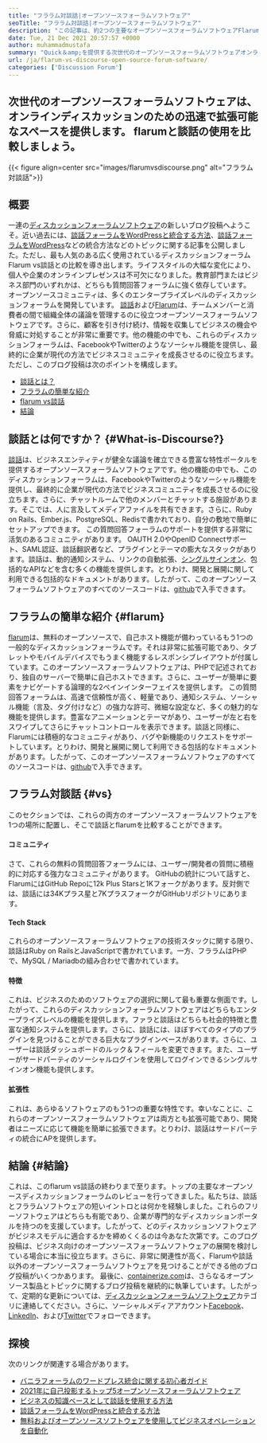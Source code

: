 ```yaml
---
title: "フララム対談話|オープンソースフォーラムソフトウェア" 
seoTitle: "フララム対談話|オープンソースフォーラムソフトウェア" 
description: "この記事は、約2つの主要なオープンソースフォーラムソフトウェアFlarum vs談話です。どちらのソフトウェアも自己ホストされており、ディスカッションのために最新のフォーラム機能を提供しています。" 
date: Tue, 21 Dec 2021 20:57:57 +0000
author: muhammadmustafa
summary: "Quick＆amp;を提供する次世代のオープンソースフォーラムソフトウェアオンラインディスカッションのための拡張可能なスペース。 flarumと談話の使用を比較しましょう。" 
url: /ja/flarum-vs-discourse-open-source-forum-software/
categories: ['Discussion Forum']
---
```


## 次世代のオープンソースフォーラムソフトウェアは、オンラインディスカッションのための迅速で拡張可能なスペースを提供します。 flarumと談話の使用を比較しましょう。

{{< figure align=center src="images/flarumvsdiscourse.png" alt="フララム対談話">}}


## 概要
一連の[ディスカッションフォーラムソフトウェア][1]の新しいブログ投稿へようこそ。近い過去には、[談話フォーラムをWordPressと統合する方法][2]、[談話フォーラムをWordPress][2]などの統合方法などのトピックに関する記事を公開しました。ただし、最も人気のある広く使用されているディスカッションフォーラムFlarum vs談話との比較を導き出します。ライフスタイルの大幅な変化により、個人や企業のオンラインプレゼンスは不可欠になりました。教育部門またはビジネス部門のいずれかは、どちらも質問回答フォーラムに強く依存しています。
オープンソースコミュニティは、多くのエンタープライズレベルのディスカッションフォーラムを開発しています。 [談話][3]および[Flarum][4]は、チームメンバーと消費者の間で組織全体の議論を管理するのに役立つオープンソースフォーラムソフトウェアです。さらに、顧客を引き付け続け、情報を収集してビジネスの機会や脅威に対処することが非常に重要です。他の機能の中でも、これらのディスカッションフォーラムは、FacebookやTwitterのようなソーシャル機能を提供し、最終的に企業が現代の方法でビジネスコミュニティを成長させるのに役立ちます。ただし、このブログ投稿は次のポイントを構成します。
  * [談話とは？][5]
  * [フララムの簡単な紹介][6]
  * [flarum vs談話][7]
  * [結論][8]

## 談話とは何ですか？ {#What-is-Discourse?}

[談話][3]は、ビジネスエンティティが健全な議論を確立できる豊富な特性ポータルを提供するオープンソースフォーラムソフトウェアです。他の機能の中でも、このディスカッションフォーラムは、FacebookやTwitterのようなソーシャル機能を提供し、最終的に企業が現代の方法でビジネスコミュニティを成長させるのに役立ちます。さらに、チャットルームで他のメンバーとチャットする施設があります。そこでは、人に言及してメディアファイルを共有できます。さらに、Ruby on Rails、Ember.js、PostgreSQL、Redisで書かれており、自分の敷地で簡単にセットアップできます。
この質問回答フォーラムのサポートを提供する非常に活気のあるコミュニティがあります。 OAUTH 2.0やOpenID Connectサポート、SAML認証、談話翻訳者など、プラグインとテーマの膨大なスタックがあります。談話は、動的通知システム、リンクの自動拡張、[シングルサインオン][9]、包括的なAPIなどを含む多くの機能を提供します。とりわけ、開発と展開に関して利用できる包括的なドキュメントがあります。したがって、このオープンソースフォーラムソフトウェアのすべてのソースコードは、[github][10]で入手できます。

## フララムの簡単な紹介 {#flarum}

[flarum][4]は、無料のオープンソースで、自己ホスト機能が備わっているもう1つの一般的なディスカッションフォーラムです。それは非常に拡張可能であり、タブレットやモバイルデバイスでもうまく機能するレスポンシブレイアウトが付属しています。このオープンソースフォーラムソフトウェアは、PHPで記述されており、独自のサーバーで簡単に自己ホストできます。さらに、ユーザーが簡単に要素をナビゲートする論理的な2ペインインターフェイスを提供します。
この質問回答フォーラムは、高速で信頼性が高く、軽量であり、通知システム、ソーシャル機能（言及、タグ付けなど）の強力な許可、微細な設定など、多くの魅力的な機能を提供します。豊富なアニメーションとテーマがあり、ユーザーが左と右をスワイプしてさらにチャットコントロールを表示できます。談話と同様に、Flarumには積極的なコミュニティがあり、バグや新機能のリクエストをサポートしています。とりわけ、開発と展開に関して利用できる包括的なドキュメントがあります。したがって、このオープンソースフォーラムソフトウェアのすべてのソースコードは、[github][10]で入手できます。

## フララム対談話 {#vs}

このセクションでは、これらの両方のオープンソースフォーラムソフトウェアを1つの場所に配置し、そこで談話とflarumを比較することができます。

#### コミュニティ
さて、これらの無料の質問回答フォーラムには、ユーザー/開発者の質問に積極的に対応する強力なコミュニティがあります。 GitHubの統計について話すと、FlarumにはGitHub Repoに12k Plus Starsと1Kフォークがあります。反対側では、談話には34Kプラス星と7KプラスフォークがGitHubリポジトリにあります。

#### Tech Stack
これらのオープンソースフォーラムソフトウェアの技術スタックに関する限り、談話はRuby on RailsとJavaScriptで書かれています。一方、フララムはPHPで、MySQL / Mariadbの組み合わせで書かれています。

#### **特徴** 
これは、ビジネスのためのソフトウェアの選択に関して最も重要な側面です。したがって、これらのディスカッションフォーラムソフトウェアはどちらもエンタープライズレベルの機能を提供します。ファラと談話はどちらも社会的特徴と豊富な通知システムを提供します。さらに、談話には、ほぼすべてのタイプのプラグインを見つけることができる巨大なプラグインベースがあります。さらに、ユーザーは談話ダッシュボードのルック＆フィールを変更できます。また、ユーザーがサードパーティのソーシャルログインを使用してログインできるシングルサインオン機能も提供します。

#### 拡張性
これは、あらゆるソフトウェアのもう1つの重要な特性です。幸いなことに、これらのオープンソースフォーラムソフトウェアは両方とも拡張可能であり、開発者はニーズに応じて機能を簡単に拡張できます。とりわけ、談話はサードパーティの統合にAPを提供します。

## 結論 {#結論}

これは、このflarum vs談話の終わりまで至ります。トップの主要なオープンソースディスカッションフォーラムのレビューを行ってきました。私たちは、談話とフララムソフトウェアの短いイントロとは何かを経験しました。これらのフリーソフトウェアはどちらも有能であり、企業が専門的なディスカッションポータルを持つのを支援しています。したがって、どのディスカッションソフトウェアがビジネスモデルに適合するかを締めくくるのは今あなた次第です。このブログ投稿は、ビジネス向けのオープンソースフォーラムソフトウェアの展開を検討している場合に本当に役立ちます。さらに、非常に関連性が高く、Flarumや談話以外のオープンソースフォーラムソフトウェアを見つけることができる他のブログ投稿がいくつかあります。
最後に、[containerize.com][11]は、さらなるオープンソース製品とトピックに関するブログ投稿を継続的に執筆しています。したがって、定期的な更新については、[][12][ディスカッションフォーラムソフトウェア][1]カテゴリに連絡してください。さらに、ソーシャルメディアアカウント[Facebook][13]、[LinkedIn][14]、および[Twitter][15]でフォローできます。

## 探検
次のリンクが関連する場合があります。
  * [バニラフォーラムのワードプレス統合に関する初心者ガイド][16]
  * [2021年に自己投影するトップ5オープンソースフォーラムソフトウェア][17]
  * [ビジネスの知識ベースとして談話を使用する方法][18]
  * [談話フォーラムをWordPressと統合する方法][2]
  * [無料およびオープンソースソフトウェアを使用してビジネスオペレーションを自動化][19]



[1]: https://products.containerize.com/discussion-forum/
[2]: https://blog.containerize.com/blogging/how-to-integrate-discourse-forum-with-wordpress/
[3]: https://products.containerize.com/discussion-forum/discourse/
[4]: https://products.containerize.com/discussion-forum/flarum/
[5]: #What-is-Discourse?
[6]: #flarum
[7]: #vs
[8]: #Conclusion
[9]: https://products.containerize.com/single-sign-on/
[10]: https://github.com/discourse/discourse
[11]: https://www.containerize.com/
[12]: https://products.containerize.com/video-editing-software
[13]: https://web.facebook.com/containerize
[14]: https://www.linkedin.com/company/containerize/
[15]: https://twitter.com/containerize_co
[16]: https://blog.containerize.com/blogging/how-to-a-install-plugin-in-wordpress-vanilla-forum/
[17]: https://blog.containerize.com/discussion-forum/top-5-free-open-source-discussion-forum-software-in-2021/
[18]: https://blog.containerize.com/discussion-forum/how-to-use-discourse-as-a-knowledge-base/
[19]: https://blog.containerize.com/blogging/automate-business-operations-using-open-source-software/
